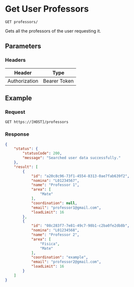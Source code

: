 # Get User Professors

    GET professors/
    
Gets all the professors of the user requesting it.

## Parameters

### Headers
Header | Type
--- | ---
Authorization | Bearer Token

## Example
### Request

    GET https://[HOST]/professors

### Response
``` json
{
    "status": {
        "statusCode": 200,
        "message": "Searched user data successfully."
    },
    "result": [
        {
            "id": "a20c8c96-73f1-4554-8313-0ae7fab639f2",
            "nomina": "L01234567",
            "name": "Professor 1",
            "area": [
                "Mate"
            ],
            "coordination": null,
            "email": "professor1@gmail.com",
            "loadLimit": 16
        },
        {
            "id": "08c283f7-7e81-49c7-98b1-c2ba0fe2db8b",
            "nomina": "L01234568",
            "name": "Professor 2",
            "area": [
                "Fisica",
                "Mate"
            ],
            "coordination": "example",
            "email": "professor2@gmail.com",
            "loadLimit": 16
        }
    ]
}
```
